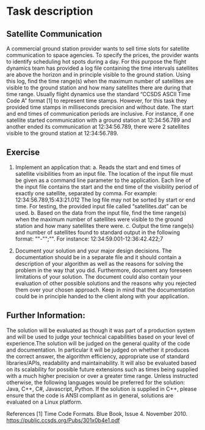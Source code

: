 Task description
=================

Satellite Communication
-----------------------

A commercial ground station provider wants to sell time slots for satellite communication to space
agencies. To specify the prices, the provider wants to identify scheduling hot spots during a day. For
this purpose the flight dynamics team has provided a log file containing the time intervals satellites
are above the horizon and in principle visible to the ground station. Using this log, find the time
range(s) when the maximum number of satellites are visible to the ground station and how many
satellites there are during that time range. Usually flight dynamics use the standard “CCSDS ASCII
Time Code A” format [1] to represent time stamps. However, for this task they provided time stamps
in milliseconds precision and without date. The start and end times of communication periods are
inclusive. For instance, if one satellite started communication with a ground station at 12:34:56.789
and another ended its communication at 12:34:56.789, there were 2 satellites visible to the ground
station at 12:34:56.789.

Exercise
--------

1) Implement an application that:
a. Reads the start and end times of satellite visibilities from an input file. The location
of the input file must be given as a command line parameter to the application. Each
line of the input file contains the start and the end time of the visibility period of
exactly one satellite, separated by comma.
For example:
12:34:56.789,15:43:21.012
The log file may not be sorted by start or end time. For testing, the provided input
file called “satellites.dat” can be used.
b. Based on the data from the input file, find the time range(s) when the maximum
number of satellites were visible to the ground station and how many satellites
there were.
c. Output the time range(s) and number of satellites found to standard output in the
following format: "<start time>"-"<end time>";"<number of satellites>".
For instance:
12:34:59.001-12:36:42.422;7

2) Document your solution and your major design decisions. The documentation should be in a
separate file and it should contain a description of your algorithm as well as the reasons for
solving the problem in the way that you did. Furthermore, document any foreseen
limitations of your solution. The document could also contain your evaluation of other
possible solutions and the reasons why you rejected them over your chosen approach. Keep
in mind that the documentation could be in principle handed to the client along with your
application.

Further Information:
--------------------
The solution will be evaluated as though it was part of a production system and will be used to judge
your technical capabilities based on your level of experience.The solution will be judged on the general quality of the code and documentation. In particular it will
be judged on whether it produces the correct answer, the algorithm efficiency, appropriate use of
standard libraries/APIs, readability and maintainability. It will also be evaluated based on its
scalability for possible future extensions such as times being supplied with a much higher precision
or over a greater time range.
Unless instructed otherwise, the following languages would be preferred for the solution: Java, C++,
C#, Javascript, Python. If the solution is supplied in C++, please ensure that the code is ANSI
compliant as in general, solutions are evaluated on a Linux platform.

References
[1]
Time Code Formats. Blue Book, Issue 4. November 2010.
https://public.ccsds.org/Pubs/301x0b4e1.pdf